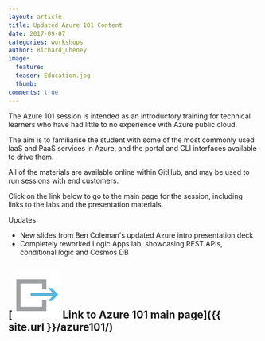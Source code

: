 ```yaml
---
layout: article
title: Updated Azure 101 Content
date: 2017-09-07
categories: workshops
author: Richard_Cheney
image:
  feature: 
  teaser: Education.jpg
  thumb: 
comments: true
---
```

The Azure 101 session is intended as an introductory training for technical learners who have had little to no experience with Azure public cloud.

The aim is to familiarise the student with some of the most commonly used IaaS and PaaS services in Azure, and the portal and CLI interfaces available to drive them.

All of the materials are available online within GitHub, and may be used to run sessions with end customers.

Click on the link below to go to the main page for the session, including links to the labs and the presentation materials.

Updates:
* New slides from Ben Coleman's updated Azure intro presentation deck
* Completely reworked Logic Apps lab, showcasing REST APIs, conditional logic and Cosmos DB

## [![link](/images/icons/link.svg) Link to Azure 101 main page]({{ site.url }}/azure101/) 

